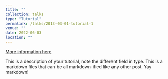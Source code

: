 ```yaml
---
title: ""
collection: talks
type: "Tutorial"
permalink: /talks/2013-03-01-tutorial-1
venue: ""
date: 2022-06-03
location: ""
---
```


[More information here]()

This is a description of your tutorial, note the different field in type. This is a markdown files that can be all markdown-ified like any other post. Yay markdown!
